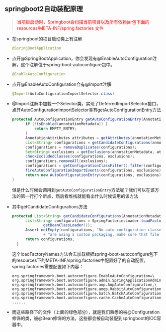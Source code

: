 ## springboot2自动装配原理



> <font color="red">当项目启动时，Springboot会扫描当前项目以及所有依赖jar包下面的resources/META-INF/spring.factories 文件</font>

- 在springboot的项目启动类上有注解

  ```java
  @SpringBootApplication
  ```

- 点开@SpringBootApplication，你会发现有@EnableAutoConfiguration注解，这个注解位于spring-boot-autoconfigure包中。

  ```java
  @EnableAutoConfiguration
  ```

- 点开@EnableAutoConfiguration会有@Import注解

  ```java
  @Import(AutoConfigurationImportSelector.class)
  ```

- @Import注解中加载一个Selector类，实现了DeferredImportSelector接口，点开AutoConfigurationImportSelector类有getAutoConfigurationEntry方法

  ```java
  protected AutoConfigurationEntry getAutoConfigurationEntry(AnnotationMetadata annotationMetadata) {
  		if (!isEnabled(annotationMetadata)) {
  			return EMPTY_ENTRY;
  		}
  		AnnotationAttributes attributes = getAttributes(annotationMetadata);
  		List<String> configurations = getCandidateConfigurations(annotationMetadata, attributes);
  		configurations = removeDuplicates(configurations);
  		Set<String> exclusions = getExclusions(annotationMetadata, attributes);
  		checkExcludedClasses(configurations, exclusions);
  		configurations.removeAll(exclusions);
  		configurations = getConfigurationClassFilter().filter(configurations);
  		fireAutoConfigurationImportEvents(configurations, exclusions);
  		return new AutoConfigurationEntry(configurations, exclusions);
  }
  ```

  但是什么时候会调用到`getAutoConfigurationEntry`方法呢？我们可以在该方法的第一行打个断点，然后看堆栈就能看出什么时候调用的该方法

  

- 其中getCandidateConfigurations方法

  ```java
  protected List<String> getCandidateConfigurations(AnnotationMetadata metadata, AnnotationAttributes attributes) {
  		List<String> configurations = SpringFactoriesLoader.loadFactoryNames(getSpringFactoriesLoaderFactoryClass(),
  				getBeanClassLoader());
  		Assert.notEmpty(configurations, "No auto configuration classes found in META-INF/spring.factories. If you "
  				+ "are using a custom packaging, make sure that file is correct.");
  		return configurations;
  	}
  ```

  这个loadFactoryNames方法会去加载根据spring-boot-autoconfigure包下的resources下的META-INF/spring.factories中配置好了的自动配置，spring.factories需要配置如下内容：

  ```properties
  org.springframework.boot.autoconfigure.EnableAutoConfiguration=\
  org.springframework.boot.autoconfigure.admin.SpringApplicationAdminJmxAutoConfiguration,\
  org.springframework.boot.autoconfigure.aop.AopAutoConfiguration,\
  org.springframework.boot.autoconfigure.amqp.RabbitAutoConfiguration,\
  org.springframework.boot.autoconfigure.batch.BatchAutoConfiguration,\
  org.springframework.boot.autoconfigure.cache.CacheAutoConfiguration,\
  ......
  ```

- 而这些路径下的文件（上面的绿色部分），就是我们熟悉的被@Configuration修饰的类，被@Bean修饰的方法，这些都会被自动装配到springboot的IOC容器中。

